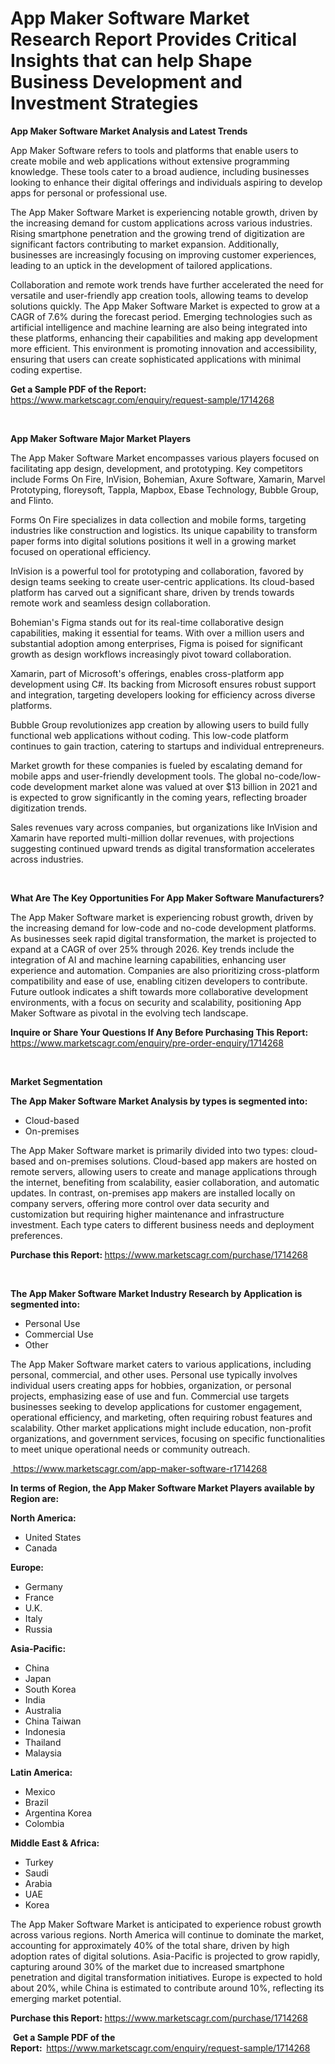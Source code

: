 <p><h1>App Maker Software Market Research Report Provides Critical Insights that can help Shape Business Development and Investment Strategies</h1></p><p><strong>App Maker Software Market Analysis and Latest Trends</strong></p>
<p><p>App Maker Software refers to tools and platforms that enable users to create mobile and web applications without extensive programming knowledge. These tools cater to a broad audience, including businesses looking to enhance their digital offerings and individuals aspiring to develop apps for personal or professional use. </p><p>The App Maker Software Market is experiencing notable growth, driven by the increasing demand for custom applications across various industries. Rising smartphone penetration and the growing trend of digitization are significant factors contributing to market expansion. Additionally, businesses are increasingly focusing on improving customer experiences, leading to an uptick in the development of tailored applications. </p><p>Collaboration and remote work trends have further accelerated the need for versatile and user-friendly app creation tools, allowing teams to develop solutions quickly. The App Maker Software Market is expected to grow at a CAGR of 7.6% during the forecast period. Emerging technologies such as artificial intelligence and machine learning are also being integrated into these platforms, enhancing their capabilities and making app development more efficient. This environment is promoting innovation and accessibility, ensuring that users can create sophisticated applications with minimal coding expertise.</p></p>
<p><strong>Get a Sample PDF of the Report:&nbsp;</strong> <a href="https://www.marketscagr.com/enquiry/request-sample/1714268?utm_campaign=2527&utm_medium=2&utm_source=Github&utm_content=ia&utm_term=19042025&utm_id=app-maker-software">https://www.marketscagr.com/enquiry/request-sample/1714268</a></p>
<p>&nbsp;</p>
<p><strong>App Maker Software Major Market Players</strong></p>
<p><p>The App Maker Software Market encompasses various players focused on facilitating app design, development, and prototyping. Key competitors include Forms On Fire, InVision, Bohemian, Axure Software, Xamarin, Marvel Prototyping, floreysoft, Tappla, Mapbox, Ebase Technology, Bubble Group, and Flinto.</p><p>Forms On Fire specializes in data collection and mobile forms, targeting industries like construction and logistics. Its unique capability to transform paper forms into digital solutions positions it well in a growing market focused on operational efficiency. </p><p>InVision is a powerful tool for prototyping and collaboration, favored by design teams seeking to create user-centric applications. Its cloud-based platform has carved out a significant share, driven by trends towards remote work and seamless design collaboration.</p><p>Bohemian's Figma stands out for its real-time collaborative design capabilities, making it essential for teams. With over a million users and substantial adoption among enterprises, Figma is poised for significant growth as design workflows increasingly pivot toward collaboration.</p><p>Xamarin, part of Microsoft's offerings, enables cross-platform app development using C#. Its backing from Microsoft ensures robust support and integration, targeting developers looking for efficiency across diverse platforms.</p><p>Bubble Group revolutionizes app creation by allowing users to build fully functional web applications without coding. This low-code platform continues to gain traction, catering to startups and individual entrepreneurs. </p><p>Market growth for these companies is fueled by escalating demand for mobile apps and user-friendly development tools. The global no-code/low-code development market alone was valued at over $13 billion in 2021 and is expected to grow significantly in the coming years, reflecting broader digitization trends.</p><p>Sales revenues vary across companies, but organizations like InVision and Xamarin have reported multi-million dollar revenues, with projections suggesting continued upward trends as digital transformation accelerates across industries.</p></p>
<p>&nbsp;</p>
<p><strong>What Are The Key Opportunities For App Maker Software Manufacturers?</strong></p>
<p><p>The App Maker Software market is experiencing robust growth, driven by the increasing demand for low-code and no-code development platforms. As businesses seek rapid digital transformation, the market is projected to expand at a CAGR of over 25% through 2026. Key trends include the integration of AI and machine learning capabilities, enhancing user experience and automation. Companies are also prioritizing cross-platform compatibility and ease of use, enabling citizen developers to contribute. Future outlook indicates a shift towards more collaborative development environments, with a focus on security and scalability, positioning App Maker Software as pivotal in the evolving tech landscape.</p></p>
<p><strong>Inquire or Share Your Questions If Any Before Purchasing This Report:</strong> <a href="https://www.marketscagr.com/enquiry/pre-order-enquiry/1714268?utm_campaign=2527&utm_medium=2&utm_source=Github&utm_content=ia&utm_term=19042025&utm_id=app-maker-software">https://www.marketscagr.com/enquiry/pre-order-enquiry/1714268</a></p>
<p>&nbsp;</p>
<p><strong>Market Segmentation</strong></p>
<p><strong>The App Maker Software Market Analysis by types is segmented into:</strong></p>
<p><ul><li>Cloud-based</li><li>On-premises</li></ul></p>
<p><p>The App Maker Software market is primarily divided into two types: cloud-based and on-premises solutions. Cloud-based app makers are hosted on remote servers, allowing users to create and manage applications through the internet, benefiting from scalability, easier collaboration, and automatic updates. In contrast, on-premises app makers are installed locally on company servers, offering more control over data security and customization but requiring higher maintenance and infrastructure investment. Each type caters to different business needs and deployment preferences.</p></p>
<p><strong>Purchase this Report:&nbsp;</strong><a href="https://www.marketscagr.com/purchase/1714268?utm_campaign=2527&utm_medium=2&utm_source=Github&utm_content=ia&utm_term=19042025&utm_id=app-maker-software">https://www.marketscagr.com/purchase/1714268</a></p>
<p>&nbsp;</p>
<p><strong>The App Maker Software Market Industry Research by Application is segmented into:</strong></p>
<p><ul><li>Personal Use</li><li>Commercial Use</li><li>Other</li></ul></p>
<p><p>The App Maker Software market caters to various applications, including personal, commercial, and other uses. Personal use typically involves individual users creating apps for hobbies, organization, or personal projects, emphasizing ease of use and fun. Commercial use targets businesses seeking to develop applications for customer engagement, operational efficiency, and marketing, often requiring robust features and scalability. Other market applications might include education, non-profit organizations, and government services, focusing on specific functionalities to meet unique operational needs or community outreach.</p></p>
<p><a href="https://www.marketscagr.com/app-maker-software-r1714268?utm_campaign=2527&utm_medium=2&utm_source=Github&utm_content=ia&utm_term=19042025&utm_id=app-maker-software">&nbsp;https://www.marketscagr.com/app-maker-software-r1714268</a></p>
<p><strong>In terms of Region, the App Maker Software Market Players available by Region are:</strong></p>
<p>
    <p> <strong> North America: </strong>
        <ul>
            <li>United States</li>
            <li>Canada</li>
        </ul>
        </p> 
    <p> <strong> Europe: </strong>
        <ul>
            <li>Germany</li>
            <li>France</li>
            <li>U.K.</li>
            <li>Italy</li>
            <li>Russia</li>
        </ul>
        </p> 
    <p> <strong> Asia-Pacific: </strong>
        <ul>
            <li>China</li>
            <li>Japan</li>
            <li>South Korea</li>
            <li>India</li>
            <li>Australia</li>
            <li>China Taiwan</li>
            <li>Indonesia</li>
            <li>Thailand</li>
            <li>Malaysia</li>
        </ul>
        </p> 
    <p> <strong> Latin America: </strong>
        <ul>
            <li>Mexico</li>
            <li>Brazil</li>
            <li>Argentina Korea</li>
            <li>Colombia</li>
        </ul>
        </p> 
    <p> <strong> Middle East & Africa: </strong>
        <ul>
            <li>Turkey</li>
            <li>Saudi</li>
            <li>Arabia</li>
            <li>UAE</li>
            <li>Korea</li>
        </ul>
    </p>
    </p>
<p><p>The App Maker Software Market is anticipated to experience robust growth across various regions. North America will continue to dominate the market, accounting for approximately 40% of the total share, driven by high adoption rates of digital solutions. Asia-Pacific is projected to grow rapidly, capturing around 30% of the market due to increased smartphone penetration and digital transformation initiatives. Europe is expected to hold about 20%, while China is estimated to contribute around 10%, reflecting its emerging market potential.</p></p>
<p><strong>Purchase this Report: </strong><a href="https://www.marketscagr.com/purchase/1714268?utm_campaign=2527&utm_medium=2&utm_source=Github&utm_content=ia&utm_term=19042025&utm_id=app-maker-software">https://www.marketscagr.com/purchase/1714268</a></p>
<p>&nbsp;<strong>Get a Sample PDF of the Report:&nbsp;&nbsp;</strong><a href="https://www.marketscagr.com/enquiry/request-sample/1714268?utm_campaign=2527&utm_medium=2&utm_source=Github&utm_content=ia&utm_term=19042025&utm_id=app-maker-software">https://www.marketscagr.com/enquiry/request-sample/1714268</a></p>
<p><strong></strong></p>
<p><p></p><p></p><p></p></p>